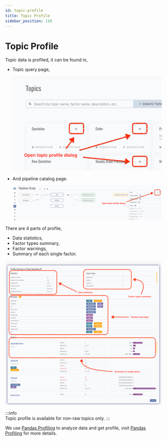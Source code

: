 ```yaml
---
id: topic-profile  
title: Topic Profile  
sidebar_position: 110
---
```


# Topic Profile

Topic data is profiled, it can be found in,

- Topic query page,

  ![Topic Profile in Query](images/topic-profile-in-query.png)

- And pipeline catalog page.

  ![Topic Profile in Pipeline Catalog](images/topic-profile-in-pipeline-catalog.png)

There are 4 parts of profile,

- Data statistics,
- Factor types summary,
- Factor warnings,
- Summary of each single factor.

![Topic Profile](images/topic-profile.png)


:::info  
Topic profile is available for non-raw topics only.
:::

We use [Pandas Profiling](https://pandas-profiling.github.io/pandas-profiling/docs/master/rtd/) to analyze data and get profile,
visit [Pandas Profiling](https://pandas-profiling.github.io/pandas-profiling/docs/master/rtd/) for more details.